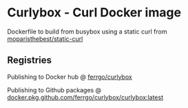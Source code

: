 # Curlybox - Curl Docker image
Dockerfile to build from busybox using a static curl from [moparisthebest/static-curl](https://github.com/moparisthebest/static-curl)

## Registries
Publishing to Docker hub @ [ferrgo/curlybox](https://hub.docker.com/r/ferrgo/curlybox)

Publishing to Github packages @ [docker.pkg.github.com/ferrgo/curlybox/curlybox:latest](https://github.com/ferrgo/curlybox/packages)